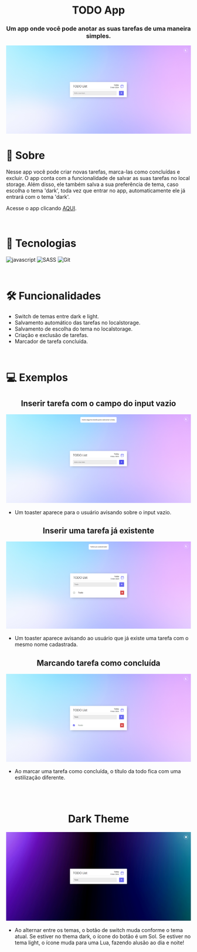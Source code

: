 <h1 align="center">TODO App</h1>

<h3 align="center">Um app onde você pode anotar as suas tarefas de uma maneira simples.</h3>

<img src="./assets/preview.png" />

<br>

# 🤔 Sobre

<p>Nesse app você pode criar novas tarefas, marca-las como concluídas e excluir. O app conta com a funcionalidade de salvar as suas tarefas no local storage. Além disso, ele também salva a sua preferência de tema, caso escolha o tema 'dark', toda vez que entrar no app, automaticamente ele já entrará com o tema 'dark'.</p>

Acesse o app clicando [AQUI](https://www.1maatheus.github.io/todo-list-js-vanilla").

<br>

# 🚀 Tecnologias

![javascript](https://img.shields.io/badge/Javascript-000?style=for-the-badge&logo=javascript)
![SASS](https://img.shields.io/badge/sass-000?style=for-the-badge&logo=sass)
![Git](https://img.shields.io/badge/git-000?style=for-the-badge&logo=git)

<br>

# 🛠 Funcionalidades

- Switch de temas entre dark e light.
- Salvamento automático das tarefas no localstorage.
- Salvamento de escolha do tema no localstorage.
- Criação e exclusão de tarefas.
- Marcador de tarefa concluída.

<br>

# 💻 Exemplos

<h2 align="center">Inserir tarefa com o campo do input vazio</h2>

<img src="./assets/toaster-empty.png" />

- Um toaster aparece para o usuário avisando sobre o input vazio.

<h2 align="center">Inserir uma tarefa já existente</h2>

<img src="./assets/toaster-todo.png" />

- Um toaster aparece avisando ao usuário que já existe uma tarefa com o mesmo nome cadastrada.

<h2 align="center">Marcando tarefa como concluída </h2>

<img src="./assets/todo-complete.png" />

- Ao marcar uma tarefa como concluída, o título da todo fica com uma estilização diferente.

<br>
<br>

<h1 align="center">Dark Theme</h1>

<img src="./assets/dark-theme.png" />

<br>

- Ao alternar entre os temas, o botão de switch muda conforme o tema atual. Se estiver no thema dark, o ícone do botão é um Sol. Se estiver no tema light, o ícone muda para uma Lua, fazendo alusão ao dia e noite!

<br>
